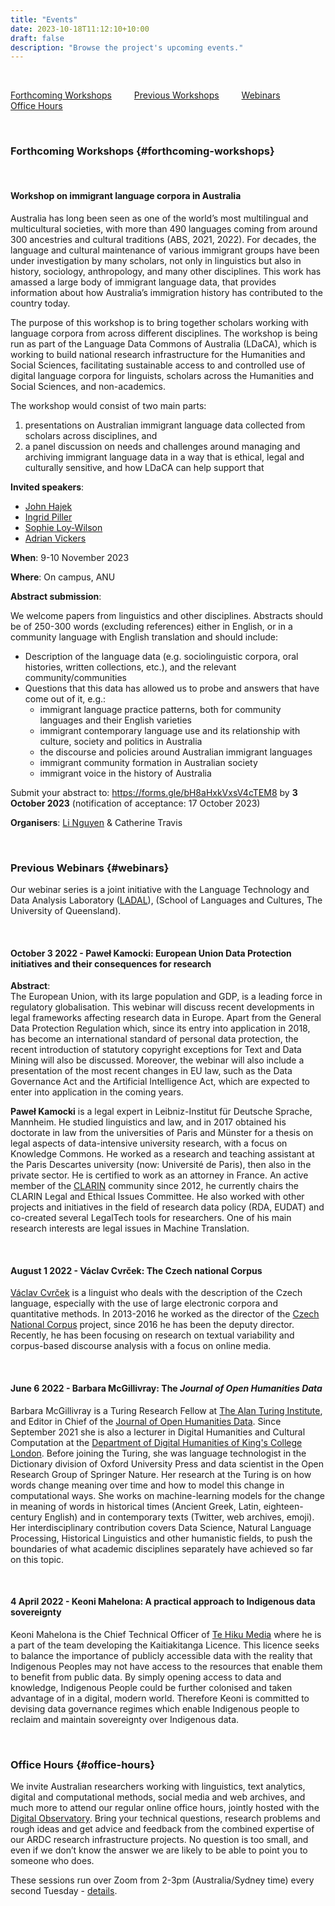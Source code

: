 ```yaml
---
title: "Events"
date: 2023-10-18T11:12:10+10:00
draft: false
description: "Browse the project's upcoming events." 
---
```


<br>

[Forthcoming Workshops](#forthcoming-workshops) &emsp;&emsp;
[Previous Workshops](../previous) &emsp;&emsp;
[Webinars](#webinars) &emsp;&emsp;
[Office Hours](#office-hours)

<br>

### Forthcoming Workshops {#forthcoming-workshops}

<br>

#### Workshop on immigrant language corpora in Australia

Australia has long been seen as one of the world’s most multilingual and multicultural societies, with more than 490 languages coming from around 300 ancestries and cultural traditions (ABS, 2021, 2022). For decades, the language and cultural maintenance of various immigrant groups have been under investigation by many scholars, not only in linguistics but also in history, sociology, anthropology, and many other disciplines. This work has amassed a large body of immigrant language data, that provides information about how Australia’s immigration history has contributed to the country today.

The purpose of this workshop is to bring together scholars working with language corpora from across different disciplines. The workshop is being run as part of the Language Data Commons of Australia (LDaCA), which is working to build national research infrastructure for the Humanities and Social Sciences, facilitating sustainable access to and controlled use of digital language corpora for linguists, scholars across the Humanities and Social Sciences, and non-academics.

The workshop would consist of two main parts:

1. presentations on Australian immigrant language data collected from scholars across disciplines, and
2. a panel discussion on needs and challenges around managing and archiving immigrant language data in a way that is ethical, legal and culturally sensitive, and how LDaCA can help support that

**Invited speakers**:

- [John Hajek](https://findanexpert.unimelb.edu.au/profile/13831-john-hajek)
- [Ingrid Piller](https://researchers.mq.edu.au/en/persons/ingrid-piller)
- [Sophie Loy-Wilson](https://www.sydney.edu.au/arts/about/our-people/academic-staff/sophie-loy-wilson.html)
- [Adrian Vickers](https://www.sydney.edu.au/arts/about/our-people/academic-staff/adrian-vickers.html)

**When**: 9-10 November 2023

**Where**: On campus, ANU

**Abstract submission**:

We welcome papers from linguistics and other disciplines. Abstracts should be of 250-300 words (excluding references) either in English, or in a community language with English translation and should include:

- Description of the language data (e.g. sociolinguistic corpora, oral histories, written collections, etc.), and the relevant community/communities
- Questions that this data has allowed us to probe and answers that have come out of it, e.g.:
  - immigrant language practice patterns, both for community languages and their English varieties
  - immigrant contemporary language use and its relationship with culture, society and politics in Australia
  - the discourse and policies around Australian immigrant languages
  - immigrant community formation in Australian society
  - immigrant voice in the history of Australia

Submit your abstract to: https://forms.gle/bH8aHxkVxsV4cTEM8 by **3 October 2023** (notification of acceptance: 17 October 2023)

**Organisers**: [Li Nguyen](mailto:li.nguyen@anu.edu.au) & Catherine Travis

<br>

### Previous Webinars {#webinars}

Our webinar series is a joint initiative with the Language Technology and Data Analysis Laboratory ([LADAL](https://slcladal.github.io/index.html)), (School of Languages and Cultures, The University of Queensland).

<br>

#### October 3 2022 - Paweł Kamocki: European Union Data Protection initiatives and their consequences for research

**Abstract**:<br>
The European Union, with its large population and GDP, is a leading force in regulatory globalisation. This webinar will discuss recent developments in legal frameworks affecting research data in Europe. Apart from the General Data Protection Regulation which, since its entry into application in 2018, has become an international standard of personal data protection, the recent introduction of statutory copyright exceptions for Text and Data Mining will also be discussed. Moreover, the webinar will also include a presentation of the most recent changes in EU law, such as the Data Governance Act and the Artificial Intelligence Act, which are expected to enter into application in the coming years.

**Paweł Kamocki** is a legal expert in Leibniz-Institut für Deutsche Sprache, Mannheim. He studied linguistics and law, and in 2017 obtained his doctorate in law from the universities of Paris and Münster for a thesis on legal aspects of data-intensive university research, with a focus on Knowledge Commons. He worked as a research and teaching assistant at the Paris Descartes university (now: Université de Paris), then also in the private sector. He is certified to work as an attorney in France. An active member of the [CLARIN](https://www.clarin.eu/) community since 2012, he currently chairs the CLARIN Legal and Ethical Issues Committee. He also worked with other projects and initiatives in the field of research data policy (RDA, EUDAT) and co-created several LegalTech tools for researchers. One of his main research interests are legal issues in Machine Translation.

<br>

#### August 1 2022 - Václav Cvrček: The Czech national Corpus

[Václav Cvrček](https://ucnk.ff.cuni.cz/en/institute/people/vaclav-cvrcek-2/) is a linguist who deals with the description of the Czech language, especially with the use of large electronic corpora and quantitative methods. In 2013-2016 he worked as the director of the [Czech National Corpus](https://ucnk.ff.cuni.cz/en/) project, since 2016 he has been the deputy director. Recently, he has been focusing on research on textual variability and corpus-based discourse analysis with a focus on online media.

<br>

#### June 6 2022 - Barbara McGillivray: The _Journal of Open Humanities Data_

Barbara McGillivray is a Turing Research Fellow at [The Alan Turing Institute](https://www.turing.ac.uk/), and Editor in Chief of the [Journal of Open Humanities Data](https://openhumanitiesdata.metajnl.com/). Since September 2021 she is also a lecturer in Digital Humanities and Cultural Computation at the [Department of Digital Humanities of King's College London](https://www.kcl.ac.uk/ddh). Before joining the Turing, she was language technologist in the Dictionary division of Oxford University Press and data scientist in the Open Research Group of Springer Nature. Her research at the Turing is on how words change meaning over time and how to model this change in computational ways. She works on machine-learning models for the change in meaning of words in historical times (Ancient Greek, Latin, eighteen-century English) and in contemporary texts (Twitter, web archives, emoji). Her interdisciplinary contribution covers Data Science, Natural Language Processing, Historical Linguistics and other humanistic fields, to push the boundaries of what academic disciplines separately have achieved so far on this topic.

<br>

#### 4 April 2022 - Keoni Mahelona: A practical approach to Indigenous data sovereignty

Keoni Mahelona is the Chief Technical Officer of [Te Hiku Media](https://tehiku.nz/) where he is a part of the team developing the Kaitiakitanga Licence. This licence seeks to balance the importance of publicly accessible data with the reality that Indigenous Peoples may not have access to the resources that enable them to benefit from public data. By simply opening access to data and knowledge, Indigenous People could be further colonised and taken advantage of in a digital, modern world. Therefore Keoni is committed to devising data governance regimes which enable Indigenous people to reclaim and maintain sovereignty over Indigenous data.

<br>

### Office Hours {#office-hours}

We invite Australian researchers working with linguistics, text analytics, digital and computational methods, social media and web archives, and much more to attend our regular online office hours, jointly hosted with the [Digital Observatory](https://research.qut.edu.au/digitalobservatory/). Bring your technical questions, research problems and rough ideas and get advice and feedback from the combined expertise of our ARDC research infrastructure projects. No question is too small, and even if we don’t know the answer we are likely to be able to point you to someone who does.

These sessions run over Zoom from 2-3pm (Australia/Sydney time) every second Tuesday - [details](https://research.qut.edu.au/digitalobservatory/office-hours/).

<br>